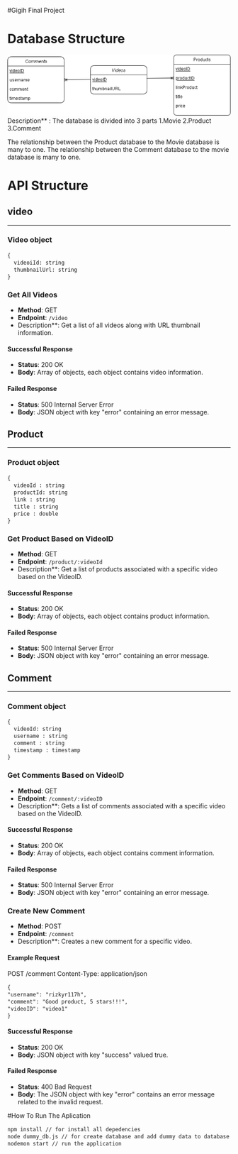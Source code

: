 #Gigih Final Project

# Database Structure
![Image Alt Text](Database.png)
<br>
Description** : 
The database is divided into 3 parts
1.Movie
2.Product
3.Comment

The relationship between the Product database to the Movie database is many to one.
The relationship between the Comment database to the movie database is many to one. 

# API Structure

## video
----
### Video object
```
{
  videoiId: string
  thumbnailUrl: string
}
```
### Get All Videos

- **Method**: GET
- **Endpoint**: `/video`
- Description**: Get a list of all videos along with URL thumbnail information.

#### Successful Response

- **Status**: 200 OK
- **Body**: Array of objects, each object contains video information.

#### Failed Response

- **Status**: 500 Internal Server Error
- **Body**: JSON object with key "error" containing an error message.

## Product
----
### Product object
```
{
  videoId : string
  productId: string
  link : string
  title : string
  price : double
}
```
### Get Product Based on VideoID

- **Method**: GET
- **Endpoint**: `/product/:videoId`
- Description**: Get a list of products associated with a specific video based on the VideoID.

#### Successful Response

- **Status**: 200 OK
- **Body**: Array of objects, each object contains product information.

#### Failed Response

- **Status**: 500 Internal Server Error
- **Body**: JSON object with key "error" containing an error message.

## Comment
----
### Comment object
```
{
  videoId: string
  username : string
  comment : string
  timestamp : timestamp
}
```
### Get Comments Based on VideoID

- **Method**: GET
- **Endpoint**: `/comment/:videoID`
- Description**: Gets a list of comments associated with a specific video based on the VideoID.

#### Successful Response

- **Status**: 200 OK
- **Body**: Array of objects, each object contains comment information.

#### Failed Response

- **Status**: 500 Internal Server Error
- **Body**: JSON object with key "error" containing an error message.

### Create New Comment

- **Method**: POST
- **Endpoint**: `/comment`
- Description**: Creates a new comment for a specific video.

#### Example Request
POST /comment
Content-Type: application/json
```
{
"username": "rizkyr117h",
"comment": "Good product, 5 stars!!!",
"videoID": "video1"
}
```

#### Successful Response

- **Status**: 200 OK
- **Body**: JSON object with key "success" valued true.

#### Failed Response

- **Status**: 400 Bad Request
- **Body**: The JSON object with key "error" contains an error message related to the invalid request.


#How To Run The Aplication
```
npm install // for install all depedencies
node dummy_db.js // for create database and add dummy data to database
nodemon start // run the application
```